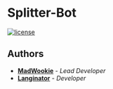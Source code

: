 # Splitter-Bot

[![license](https://img.shields.io/github/license/mashape/apistatus.svg)](https://github.com/MadWookie/Splitter-Bot/blob/master/LICENSE)

## Authors

* **[MadWookie]** - *Lead Developer*
* **[Langinator]** - *Developer*

[MadWookie]: https://github.com/MadWookie
[Langinator]: https://github.com/Langinator3
